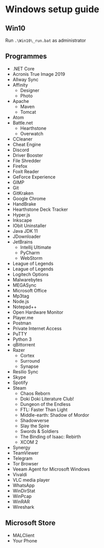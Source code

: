 # Windows setup guide

## Win10
Run `.\Win10\_run.bat` as administrator

## Programmes

- .NET Core
- Acronis True Image 2019
- Allway Sync
- Affinity
  - Designer
  - Photo
- Apache
  - Maven
  - Tomcat
- Atom
- Battle.net
  - Hearthstone
  - Overwatch
- CCleaner
- Cheat Engine
- Discord
- Driver Booster
- File Shredder
- Firefox
- Foxit Reader
- GeForce Experience
- GIMP
- Git
- GitKraken
- Google Chrome
- HandBrake
- Hearthstone Deck Tracker
- Hyper.js
- Inkscape
- IObit Uninstaller
- Java JDK 11
- JDownloader
- JetBrains
  - Intellij Ultimate
  - PyCharm
  - WebStorm
- League of Legends
- League of Legends
- Logitech Options
- Malwarebytes
- MEGASync
- Microsoft Office
- Mp3tag
- Node.js
- Notepad++
- Open Hardware Monitor
- Player.me
- Postman
- Private Internet Access
- PuTTY
- Python 3
- qBittorrent
- Razer
  - Cortex
  - Surround
  - Synapse
- Resilio Sync
- Skype
- Spotify
- Steam
  - Chaos Reborn
  - Doki Doki Literature Club!
  - Dungeon of the Endless
  - FTL: Faster Than Light
  - Middle-earth: Shadow of Mordor
  - Shadowverse
  - Slay the Spire
  - Swords & Soldiers
  - The Binding of Isaac: Rebirth
  - XCOM 2
- Synergy
- TeamViewer
- Telegram
- Tor Browser
- Veeam Agent for Microsoft Windows
- Vivaldi
- VLC media player
- WhatsApp
- WinDirStat
- WinPcap
- WinRAR
- Wireshark

## Microsoft Store
- MALClient
- Your Phone
